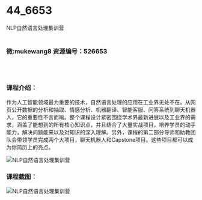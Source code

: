 # 44_6653
NLP自然语言处理集训营
<br/></br>
<h3>微:mukewang8 资源编号：526653</h3>
<br/></br>
<h3>课程介绍：</h3>
<p>作为人工智能领域最为重要的技术，自然语言处理的应用在工业界无处不在。从网页公开数据的分析和抽取、情感分析、机器翻译、智能客服、问答系统到聊天机器人，它的重要性不言而喻。整个课程设计紧密围绕学术界最新进展以及工业界的需求，涵盖了能想到的所有核心知识点，并且结合了大量实战项目，培养学员的动手能力，解决问题能来以及对知识的深入理解。另外，课程的第二部分导师和助教团队会带领学员完成两个大项目，聊天机器人和Capstone项目。这些项目都可以成为你简历上的亮点。</p>
<p><img src="https://www.ko996.com/wp-content/uploads/img/2019/08/356-27-300x193.jpg" alt="NLP自然语言处理集训营"></p>
<h3>课程截图：</h3>
<p><img src="https://www.ko996.com/wp-content/uploads/img/2019/08/2-118.png" alt="NLP自然语言处理集训营"></p>

